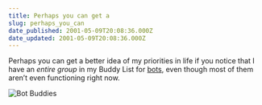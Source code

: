 ```yaml
---
title: Perhaps you can get a
slug: perhaps_you_can
date_published: 2001-05-09T20:08:36.000Z
date_updated: 2001-05-09T20:08:36.000Z
---
```


Perhaps you can get a better idea of my priorities in life if you notice that I have an *entire group* in my Buddy List for [bots](http://whatis.techtarget.com/definition/0,289893,sid9_gci211699,00.html), even though most of them aren’t even functioning right now.

![Bot Buddies](https://cdn.glitch.global/71e5579f-aba0-499a-b200-01549a2a80ce/buddybot.jpg?v=1730089601523)
